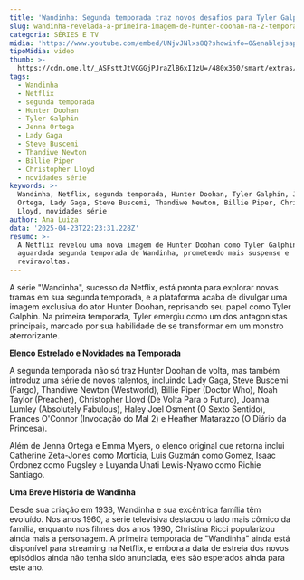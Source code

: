 ```yaml
---
title: 'Wandinha: Segunda temporada traz novos desafios para Tyler Galphin'
slug: wandinha-revelada-a-primeira-imagem-de-hunter-doohan-na-2-temporada
categoria: SÉRIES E TV
midia: 'https://www.youtube.com/embed/UNjvJNlxs8Q?showinfo=0&enablejsapi=1'
tipoMidia: video
thumb: >-
  https://cdn.ome.lt/_ASFsttJtVGGGjPJraZlB6xI1zU=/480x360/smart/extras/conteudos/01_Lu0l4Ao.jpg
tags:
  - Wandinha
  - Netflix
  - segunda temporada
  - Hunter Doohan
  - Tyler Galphin
  - Jenna Ortega
  - Lady Gaga
  - Steve Buscemi
  - Thandiwe Newton
  - Billie Piper
  - Christopher Lloyd
  - novidades série
keywords: >-
  Wandinha, Netflix, segunda temporada, Hunter Doohan, Tyler Galphin, Jenna
  Ortega, Lady Gaga, Steve Buscemi, Thandiwe Newton, Billie Piper, Christopher
  Lloyd, novidades série
author: Ana Luiza
data: '2025-04-23T22:23:31.228Z'
resumo: >-
  A Netflix revelou uma nova imagem de Hunter Doohan como Tyler Galphin na
  aguardada segunda temporada de Wandinha, prometendo mais suspense e
  reviravoltas.
---
```


A série "Wandinha", sucesso da Netflix, está pronta para explorar novas tramas em sua segunda temporada, e a plataforma acaba de divulgar uma imagem exclusiva do ator Hunter Doohan, reprisando seu papel como Tyler Galphin. Na primeira temporada, Tyler emergiu como um dos antagonistas principais, marcado por sua habilidade de se transformar em um monstro aterrorizante.

<blockquote class="twitter-tweet"><a href="https://twitter.com/user/status/1915134675661578263"></a></blockquote>

**Elenco Estrelado e Novidades na Temporada**

A segunda temporada não só traz Hunter Doohan de volta, mas também introduz uma série de novos talentos, incluindo Lady Gaga, Steve Buscemi (Fargo), Thandiwe Newton (Westworld), Billie Piper (Doctor Who), Noah Taylor (Preacher), Christopher Lloyd (De Volta Para o Futuro), Joanna Lumley (Absolutely Fabulous), Haley Joel Osment (O Sexto Sentido), Frances O'Connor (Invocação do Mal 2) e Heather Matarazzo (O Diário da Princesa).

Além de Jenna Ortega e Emma Myers, o elenco original que retorna inclui Catherine Zeta-Jones como Morticia, Luis Guzmán como Gomez, Isaac Ordonez como Pugsley e Luyanda Unati Lewis-Nyawo como Richie Santiago.

**Uma Breve História de Wandinha**

Desde sua criação em 1938, Wandinha e sua excêntrica família têm evoluído. Nos anos 1960, a série televisiva destacou o lado mais cômico da família, enquanto nos filmes dos anos 1990, Christina Ricci popularizou ainda mais a personagem. A primeira temporada de "Wandinha" ainda está disponível para streaming na Netflix, e embora a data de estreia dos novos episódios ainda não tenha sido anunciada, eles são esperados ainda para este ano.
